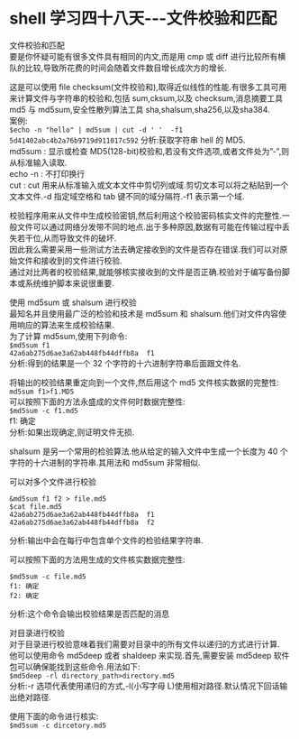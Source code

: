 # shell 学习四十八天---文件校验和匹配

文件校验和匹配  
要是你怀疑可能有很多文件具有相同的内文,而是用 cmp 或 diff 进行比较所有横队的比较,导致所花费的时间会随着文件数目增长成次方的增长.  
 
这是可以使用 file checksum(文件校验和),取得近似线性的性能.有很多工具可用来计算文件与字符串的校验和,包括 sum,cksum,以及 checksum,消息摘要工具 md5 与 md5sum,安全性散列算法工具 sha,shalsum,sha256,以及sha384.  
案例:  
```$echo -n "hello" | md5sum | cut -d ' '  -f1```  
```5d41402abc4b2a76b9719d911017c592```
分析:获取字符串 hell 的 MD5.   
md5sum : 显示或检查 MD5(128-bit)校验和,若没有文件选项,或者文件处为”-”,则从标准输入读取.  
echo -n : 不打印换行  
cut : cut 用来从标准输入或文本文件中剪切列或域.剪切文本可以将之粘贴到一个文本文件.-d 指定域空格和 tab 键不同的域分隔符.-f1 表示第一个域.  
 
 
校验程序用来从文件中生成校验密钥,然后利用这个校验密码核实文件的完整性.一般文件可以通过网络分发带不同的地点.出于多种原因,数据有可能在传输过程中丢失若干位,从而导致文件的破坏.  
因此我么需要采用一些测试方法去确定接收到的文件是否存在错误.我们可以对原始文件和接收到的文件进行校验.  
通过对比两者的校验结果,就能够核实接收到的文件是否正确.校验对于编写备份脚本或系统维护脚本来说很重要.  
 
使用 md5sum 或 shalsum 进行校验  
最知名并且使用最广泛的检验和技术是 md5sum 和 shalsum.他们对文件内容使用响应的算法来生成校验结果.  
为了计算 md5sum,使用下列命令:  
```$md5sum f1```  
```42a6ab275d6ae3a62ab448fb44dffb8a  f1```  
分析:得到的结果是一个 32 个字符的十六进制字符串后面跟文件名.  
 
将输出的校验结果重定向到一个文件,然后用这个 md5 文件核实数据的完整性:  
```md5sum f1>f1.MD5```  
可以按照下面的方法永盛成的文件何时数据完整性:  
```$md5sum -c f1.md5```  
f1: 确定  
分析:如果出现确定,则证明文件无损.  
 
 
shalsum 是另一个常用的检验算法.他从给定的输入文件中生成一个长度为 40 个字符的十六进制的字符串.其用法和 md5sum 非常相似.  
 
可以对多个文件进行校验  
 
```
&md5sum f1 f2 > file.md5  
$cat file.md5  
42a6ab275d6ae3a62ab448fb44dffb8a  f1  
42a6ab275d6ae3a62ab448fb44dffb8a  f2  
```

分析:输出中会在每行中包含单个文件的检验结果字符串.  
 
可以按照下面的方法用生成的文件核实数据完整性:  

```
$md5sum -c file.md5  
f1: 确定  
f2: 确定  
```

分析:这个命令会输出校验结果是否匹配的消息  
 
对目录进行校验  
对于目录进行校验意味着我们需要对目录中的所有文件以递归的方式进行计算.  
他可以使用命令 md5deep 或者 shaldeep 来实现.首先,需要安装 md5deep 软件包可以确保能找到这些命令.用法如下:  
```$md5deep -rl directory_path>directory.md5```  
分析:-r 选项代表使用递归的方式,-l(小写字母 L)使用相对路径.默认情况下回话输出绝对路径.  
 
使用下面的命令进行核实:  
```$md5sum -c dircetory.md5```  